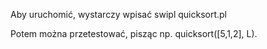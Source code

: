 Aby uruchomić, wystarczy wpisać 
swipl quicksort.pl

Potem można przetestować, pisząc np. quicksort([5,1,2], L).

